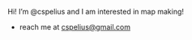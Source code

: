 Hi!  I’m @cspelius
and I am interested in map making!
- reach me at cspelius@gmail.com

<!---
cspelius/cspelius is a ✨ special ✨ repository because its `README.md` (this file) appears on your GitHub profile.
You can click the Preview link to take a look at your changes.
--->
